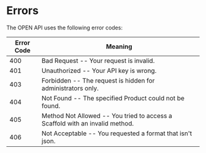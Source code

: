 # Errors
The OPEN API uses the following error codes:


Error Code | Meaning
---------- | -------
400 | Bad Request -- Your request is invalid.
401 | Unauthorized -- Your API key is wrong.
403 | Forbidden -- The request is hidden for administrators only.
404 | Not Found -- The specified Product could not be found.
405 | Method Not Allowed -- You tried to access a Scaffold with an invalid method.
406 | Not Acceptable -- You requested a format that isn't json.
